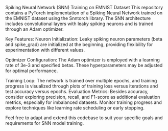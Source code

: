 Spiking Neural Network (SNN) Training on EMNIST Dataset
This repository contains a PyTorch implementation of a Spiking Neural Network trained on the EMNIST dataset using the Snntorch library. The SNN architecture includes convolutional layers with leaky spiking neurons and is trained through an Adam optimizer.

Key Features:
Neuron Initialization: Leaky spiking neuron parameters (beta and spike_grad) are initialized at the beginning, providing flexibility for experimentation with different values.

Optimizer Configuration: The Adam optimizer is employed with a learning rate of 3e-3 and specified betas. These hyperparameters may be adjusted for optimal performance.

Training Loop: The network is trained over multiple epochs, and training progress is visualized through plots of training loss versus iterations and test accuracy versus epochs.
Evaluation Metrics: Besides accuracy, consider exploring precision, recall, and F1-score as additional evaluation metrics, especially for imbalanced datasets.
Monitor training progress and explore techniques like learning rate scheduling or early stopping.

Feel free to adapt and extend this codebase to suit your specific goals and requirements for SNN model training.
